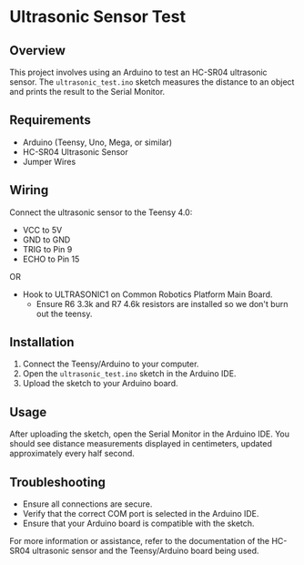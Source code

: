 # Ultrasonic Sensor Test

## Overview
This project involves using an Arduino to test an HC-SR04 ultrasonic sensor. The `ultrasonic_test.ino` sketch measures the distance to an object and prints the result to the Serial Monitor.

## Requirements
- Arduino (Teensy, Uno, Mega, or similar)
- HC-SR04 Ultrasonic Sensor
- Jumper Wires

## Wiring
Connect the ultrasonic sensor to the Teensy 4.0:
- VCC to 5V
- GND to GND
- TRIG to Pin 9
- ECHO to Pin 15
  
OR

- Hook to ULTRASONIC1 on Common Robotics Platform Main Board. 
  - Ensure R6 3.3k and R7 4.6k resistors are installed so we don't burn out the teensy.

## Installation
1. Connect the Teensy/Arduino to your computer.
2. Open the `ultrasonic_test.ino` sketch in the Arduino IDE.
3. Upload the sketch to your Arduino board.

## Usage
After uploading the sketch, open the Serial Monitor in the Arduino IDE. You should see distance measurements displayed in centimeters, updated approximately every half second.

## Troubleshooting
- Ensure all connections are secure.
- Verify that the correct COM port is selected in the Arduino IDE.
- Ensure that your Arduino board is compatible with the sketch.

For more information or assistance, refer to the documentation of the HC-SR04 ultrasonic sensor and the Teensy/Arduino board being used.
